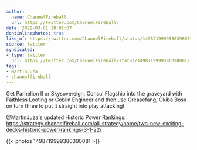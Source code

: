 ```yaml
---
author:
  name: ChannelFireball
  url: https://twitter.com/ChannelFireball/
date: 2022-03-01 18:01:07
dontinlinephotos: true
like_of: https://twitter.com/ChannelFireball/status/1498719999380398081/
source: twitter
syndicated:
- type: twitter
  url: https://twitter.com/ChannelFireball/status/1498719999380398081/
tags:
- MartinJuza
- channelfireball
---
```


Get Parhelion II or Skysovereign, Consul Flagship into the graveyard with Faithless Looting or Goblin Engineer and then use Greasefang, Okiba Boss on turn three to put it straight into play attacking!



[@MartinJuza](https://twitter.com/MartinJuza/)'s updated Historic Power Rankings: https://strategy.channelfireball.com/all-strategy/home/two-new-exciting-decks-historic-power-rankings-3-1-22/ 

{{< photos 1498719999380398081 >}}